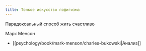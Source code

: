 ```yaml
---
title: Тонкое искусство пофигизма
---
```

Парадоксальный способ жить счастливо

Марк Менсон

- [[psychology/book/mark-menson/charles-bukowski|Анализ]]
